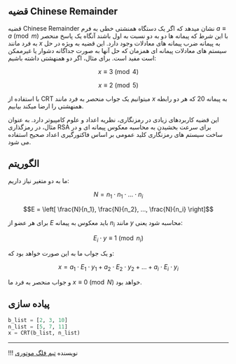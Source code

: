 ## قضیه Chinese Remainder

قضیه Chinese Remainder نشان میدهد که اگر یک دستگاه همنشتی خطی به فرم $a \equiv a \pmod{m}$  با این شرط که پیمانه ها دو به دو نسبت به اول باشند آنگاه یک پاسخ منحصر به فرد مانند $x$ به پیمانه ضرب  پیمانه های معادلات وجود دارد.
این قضیه به ویژه در حل سیستم های معادلات پیمانه ای همزمان که حل آنها به صورت جداگانه دشوار یا غیرممکن است مفید است. برای مثال، اگر دو همنهشتی داشته باشیم:

$$x \equiv 3 \pmod{4}$$

$$x \equiv 2 \pmod{5}$$

با استفاده از CRT میتوانیم یک جواب منحصر به فرد مانند $x$ به پیمانه 20 که هر دو رابطه همنهشتی را ارضا میکند بیابیم.


این قضیه کاربردهای زیادی در رمزنگاری، نظریه اعداد و علوم کامپیوتر دارد. به عنوان مثال، در رمزگذاری RSA برای سرعت بخشیدن به محاسبه معکوس پیمانه ای و در ساخت سیستم های رمزنگاری کلید عمومی بر اساس فاکتورگیری اعداد صحیح استفاده می شود.

## الگوریتم

ما به دو متغیر نیاز داریم:

$$N = n_1 \cdot n_1 \cdot ... \cdot n_i$$

$$E = \left[ \frac{N}{n_1}, \frac{N}{n_2}, ..., \frac{N}{n_i} \right]$$

برای هر عضو از $E$ باید معکوس به پیمانه $n_i$ مانند $y$ محاسبه شود یعنی:

$$E_i \cdot y \equiv 1 \pmod{n_i}$$

و یک جواب ما به این صورت خواهد بود که:

$$x =  a_1 \cdot E_1 \cdot y_1 + a_2 \cdot E_2 \cdot y_2 + ... + a_i \cdot E_i \cdot y_i$$
 
و  جواب منحصر به فرد ما $x \equiv 0 \pmod{N}$ خواهد بود.


## پیاده سازی

```py linenums="1" title="example.sage"
b_list = [2, 3, 10]
n_list = [5, 7, 11]
x = CRT(b_list, n_list)
```

--- 

!!! نویسنده
    [تیم فلگ موتوری](https://github.com/flagmotori)
